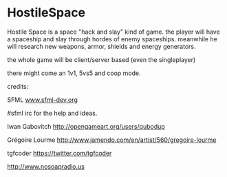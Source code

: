 # HostileSpace

Hostile Space is a space "hack and slay" kind of game.
the player will have a spaceship and slay through hordes 
of enemy spaceships. meanwhile he will research new
weapons, armor, shields and energy generators.

the whole game will be client/server based (even the singleplayer)

there might come an 1v1, 5vs5 and coop mode.


 
  
credits:

SFML www.sfml-dev.org

#sfml irc for the help and ideas.


Iwan Gabovitch http://opengameart.org/users/qubodup

Grégoire Lourme http://www.jamendo.com/en/artist/560/gregoire-lourme

tgfcoder https://twitter.com/tgfcoder

http://www.nosoapradio.us
